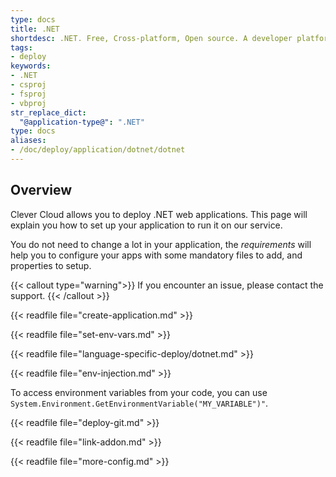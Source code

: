 ```yaml
---
type: docs
title: .NET
shortdesc: .NET. Free, Cross-platform, Open source. A developer platform for building all your apps.
tags:
- deploy
keywords:
- .NET
- csproj
- fsproj
- vbproj
str_replace_dict:
  "@application-type@": ".NET"
type: docs
aliases:
- /doc/deploy/application/dotnet/dotnet
---
```


## Overview

Clever Cloud allows you to deploy .NET web applications. This page will explain you how to set up your application to run it on our service.

You do not need to change a lot in your application, the *requirements* will help you to configure your apps with some mandatory files to add, and properties to setup.

{{< callout type="warning">}}
  If you encounter an issue, please contact the support.
{{< /callout >}}

{{< readfile file="create-application.md" >}}

{{< readfile file="set-env-vars.md" >}}

{{< readfile file="language-specific-deploy/dotnet.md" >}}

{{< readfile file="env-injection.md" >}}

To access environment variables from your code, you can use `System.Environment.GetEnvironmentVariable("MY_VARIABLE")"`.

{{< readfile file="deploy-git.md" >}}

{{< readfile file="link-addon.md" >}}

{{< readfile file="more-config.md" >}}